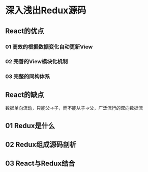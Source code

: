 # 深入浅出Redux源码

## React的优点
### 01 高效的根据数据变化自动更新View
### 02 完善的View模块化机制
### 03 完整的同构体系

## React的缺点

数据单向流动，只能父->子，而不能从子->父，广泛流行的双向数据流

## 01 Redux是什么

## 02 Redux组成源码剖析

## 03 React与Redux结合

